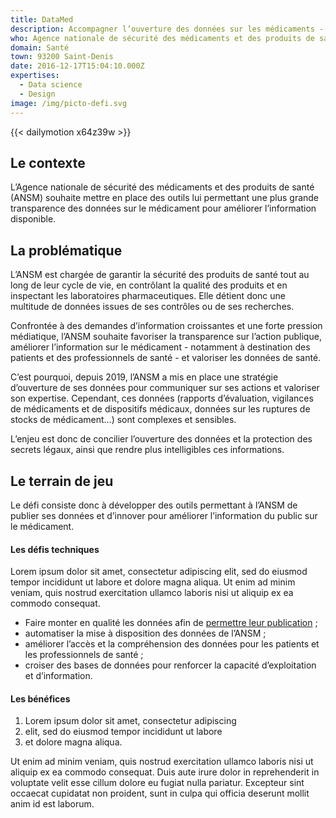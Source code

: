 ```yaml
---
title: DataMed
description: Accompagner l’ouverture des données sur les médicaments - test
who: Agence nationale de sécurité des médicaments et des produits de santé
domain: Santé
town: 93200 Saint-Denis
date: 2016-12-17T15:04:10.000Z
expertises:
  - Data science
  - Design
image: /img/picto-defi.svg
---
```

{{< dailymotion x64z39w >}}

## Le contexte

L’Agence nationale de sécurité des médicaments et des produits de santé (ANSM) souhaite mettre en place des outils lui permettant une plus grande transparence des données sur le médicament pour améliorer l’information disponible.

## La problématique

L’ANSM est chargée de garantir la sécurité des produits de santé tout au long de leur cycle de vie, en contrôlant la qualité des produits et en inspectant les laboratoires pharmaceutiques. Elle détient donc une multitude de données issues de ses contrôles ou de ses recherches.

Confrontée à des demandes d’information croissantes et une forte pression médiatique, l’ANSM souhaite favoriser la transparence sur l’action publique, améliorer l’information sur le médicament - notamment à destination des patients et des professionnels de santé - et valoriser les données de santé.

C’est pourquoi, depuis 2019, l’ANSM a mis en place une stratégie d’ouverture de ses données pour communiquer sur ses actions et valoriser son expertise. Cependant, ces données (rapports d’évaluation, vigilances de médicaments et de dispositifs médicaux, données sur les ruptures de stocks de médicament…) sont complexes et sensibles.

L’enjeu est donc de concilier l’ouverture des données et la protection des secrets légaux, ainsi que rendre plus intelligibles ces informations.

## Le terrain de jeu

Le défi consiste donc à développer des outils permettant à l’ANSM de publier ses données et d’innover pour améliorer l’information du public sur le médicament.

#### Les défis techniques

Lorem ipsum dolor sit amet, consectetur adipiscing elit, sed do eiusmod tempor incididunt ut labore et dolore magna aliqua. Ut enim ad minim veniam, quis nostrud exercitation ullamco laboris nisi ut aliquip ex ea commodo consequat. 

* Faire monter en qualité les données afin de [permettre leur publication](https://www.google.com) ;
* automatiser la mise à disposition des données de l’ANSM ;
* améliorer l’accès et la compréhension des données pour les patients et les professionnels de santé ;
* croiser des bases de données pour renforcer la capacité d’exploitation et d’information.

#### Les bénéfices

1. Lorem ipsum dolor sit amet, consectetur adipiscing 
2. elit, sed do eiusmod tempor incididunt ut labore 
3. et dolore magna aliqua. 

Ut enim ad minim veniam, quis nostrud exercitation ullamco laboris nisi ut aliquip ex ea commodo consequat. Duis aute irure dolor in reprehenderit in voluptate velit esse cillum dolore eu fugiat nulla pariatur. Excepteur sint occaecat cupidatat non proident, sunt in culpa qui officia deserunt mollit anim id est laborum.